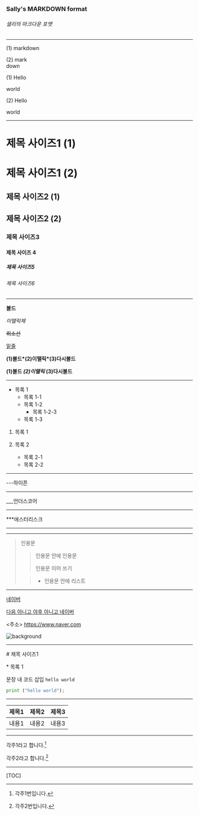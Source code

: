 ### __Sally's MARKDOWN format__

###### 샐리의 마크다운 포맷

---



<!-- 1장 : 문장 -->

<!-- 줄 바꿈 -->

(1) markdown

(2) mark<br>down

<!-- 줄 공백 -->

(1) Hello 

world

(2) Hello<p>

world</p>



---



<!-- 2장 : 제목 사이즈 -->

제목 사이즈1 (1)
======

# 제목 사이즈1 (2)

제목 사이즈2 (1)
------

## 제목 사이즈2 (2)

### 제목 사이즈3

#### 제목 사이즈 4

##### 제목 사이즈5

###### 제목 사이즈6



---



<!-- 3장 : 글씨 꾸미기 -->

__볼드__

_이탤릭체_

~~취소선~~

<u>밑줄</u>



__(1)볼드*(2)이탤릭*(3)다시볼드__ 

__(1)볼드 *(2)이탤릭* (3)다시볼드__ 

<!-- 스페이스는 별 사이가 아닌 밖에 써주면 된다-->



---



<!-- 4장 : 리스트 -->

* 목록 1
  * 목록 1-1
  * 목록 1-2
    * 목록 1-2-3
  * 목록 1-3  <!-- 역탭 -->



1. 목록 1

2. 목록 2

   * 목록 2-1
   * 목록 2-2

   

---



<!-- 5장 : 구분선 -->

---하이픈 <!-- 위치:중간 -->

---

___언더스코어 <!-- 위치:아래 -->

___

***애스터리스크 <!-- 위치:??? -->

***



---



<!-- 6장 : 인용문 -->

> 인용문
>
> > 인용문 안에 인용문 
> >
> > 인용문 이어 쓰기
>
> > * 인용문 안에 리스트



---



<!-- 7장 : 링크 -->

<!-- 인라인 링크 -->

[네이버](https://www.naver.com)

[다음 아니고 야후 아니고 네이버](https://www.naver.com "네이버사전")

<!-- 괄호 안 ""에 텍스트를 넣으면 html title 속성으로 들어감 -->



<!-- URI -->

<주소> <https://www.naver.com>



<!-- 이미지 링크 -->

![background](/Users/sally/Documents/DSC06722-2.png)



---



<!-- 8장 : 이스케이프&코드블록 -->

<!-- 이스케이프 -->

\# 제목 사이즈1

\* 목록 1



<!-- 코드블록 -->

문장 내 코드 삽입  `hello world` 

```python
print ("hello world");
```



---



<!-- 9장 : 테이블 -->

| 제목1 | 제목2 | 제목3 |
| :---- | :---: | ----: |
| 내용1 | 내용2 | 내용3 |



---



<!-- 10장 :  -->

각주1라고 합니다.[^1]

[^1]: 각주1번입니다.



각주2라고 합니다.[^2]

[^2]: 각주2번입니다.



---



<!-- 11장 : 목차 -->

<!-- [toc] -->

[TOC]







